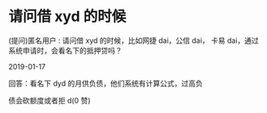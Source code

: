 # 请问借 xyd 的时候

(提问)匿名用户 : 请问借 xyd 的时候，比如网捷 dai，公信 dai， 卡易 dai，通过系统申请时，会看名下的抵押贷吗？

2019-01-17

回答：看名下 dyd 的月供负债，他们系统有计算公式，过高负

债会砍额度或者拒 d(0 赞)